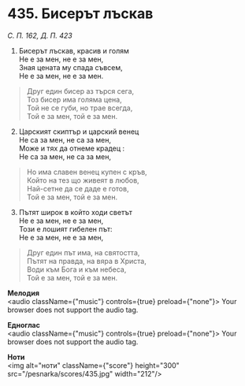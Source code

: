 # 435. Бисерът лъскав

_С. П. 162, Д. П. 423_

1. Бисерът лъскав, красив и голям  
Не е за мен, не е за мен,  
Зная цената му спада съвсем,  
Не е за мен, не е за мен.  

> Друг един бисер аз търся сега,  
> Тоз бисер има голяма цена,  
> Той не се губи, но трае всегда,  
> Той е за мен, той е за мен.  

2. Царският скиптър и царский венец  
Не са за мен, не са за мен,  
Може и тях да отнеме крадец :  
Не са за мен, не са за мен,  

> Но има славен венец купен с кръв,  
> Който на тез що живеят в любов,  
> Най-сетне да се даде е готов,  
> Той е за мен, той е за мен.  

3. Пътят широк в който ходи светът  
Не е за мен, не е за мен,  
Този е лошият гибелен път:  
Не е за мен, не е за мен,  

> Друг един път има, на святостта,  
> Пътят на правда, на вяра в Христа,  
> Води към Бога и към небеса,  
> Той е за мен, той е за мен.

**Мелодия**  
<audio className={"music"} controls={true} preload={"none"}>
    <source src="/pesnarka/mp3/435.mp3" type="audio/mpeg"/>
    Your browser does not support the audio tag.
</audio>

**Едноглас**  
<audio className={"music"} controls={true} preload={"none"}>
    <source src="/pesnarka/transp/435.mp3" type="audio/mpeg"/>
    Your browser does not support the audio tag.
</audio>

**Ноти**  
<img alt="ноти" className={"score"} height="300" src="/pesnarka/scores/435.jpg" width="212"/>
